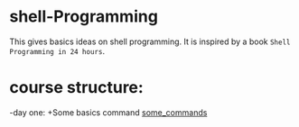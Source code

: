 # shell-Programming
This gives basics ideas on shell programming.
 It is inspired by a book `Shell Programming in 24 hours`.
 # course structure:
 -day one:
  +Some basics command [some_commands](some_commands.ipynb)
